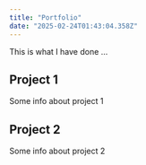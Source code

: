 ```yaml
---
title: "Portfolio"
date: "2025-02-24T01:43:04.358Z"
---
```



This is what I have done …


## Project 1

Some info about project 1


## Project 2

Some info about project 2

